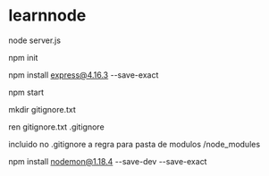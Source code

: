 # learnnode 
node server.js

npm init

npm install express@4.16.3 --save-exact

npm start

mkdir gitignore.txt

ren gitignore.txt .gitignore

incluido no .gitignore a regra para pasta de modulos /node_modules

npm install nodemon@1.18.4 --save-dev --save-exact




